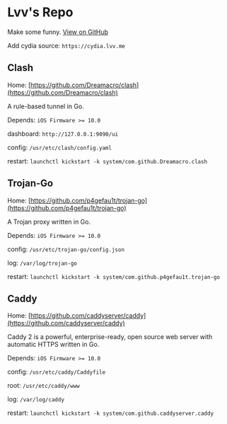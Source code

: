 # Lvv's Repo

Make some funny. [View on GitHub](https://github.com/cntrump/cydia-repo)

Add cydia source: `https://cydia.lvv.me`

## Clash

Home: [https://github.com/Dreamacro/clash](https://github.com/Dreamacro/clash)

A rule-based tunnel in Go.

Depends: `iOS Firmware >= 10.0`

dashboard: `http://127.0.0.1:9090/ui`

config: `/usr/etc/clash/config.yaml`

restart: `launchctl kickstart -k system/com.github.Dreamacro.clash`

## Trojan-Go

Home: [https://github.com/p4gefau1t/trojan-go](https://github.com/p4gefau1t/trojan-go)

A Trojan proxy written in Go.

Depends: `iOS Firmware >= 10.0`

config: `/usr/etc/trojan-go/config.json`

log: `/var/log/trojan-go`

restart: `launchctl kickstart -k system/com.github.p4gefau1t.trojan-go`

## Caddy

Home: [https://github.com/caddyserver/caddy](https://github.com/caddyserver/caddy)

Caddy 2 is a powerful, enterprise-ready, open source web server with automatic HTTPS written in Go.

Depends: `iOS Firmware >= 10.0`

config: `/usr/etc/caddy/Caddyfile`

root: `/usr/etc/caddy/www`

log: `/var/log/caddy`

restart: `launchctl kickstart -k system/com.github.caddyserver.caddy`